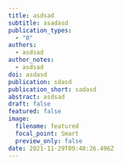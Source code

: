 ```yaml
---
title: asdsad
subtitle: asadasd
publication_types:
  - "0"
authors:
  - asdsad
author_notes:
  - asdsad
doi: asdasd
publication: sdasd
publication_short: sadasd
abstract: asdsad
draft: false
featured: false
image:
  filename: featured
  focal_point: Smart
  preview_only: false
date: 2021-11-29T09:48:26.496Z
---
```


